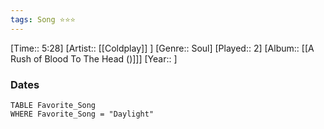 ```yaml
---
tags: Song ⭐⭐⭐ 
---
```

[Time:: 5:28]
[Artist:: [[Coldplay]] ]
[Genre:: Soul]
[Played:: 2]
[Album:: [[A Rush of Blood To The Head ()]]]
[Year:: ]
### Dates
````dataview
TABLE Favorite_Song
WHERE Favorite_Song = "Daylight"
````